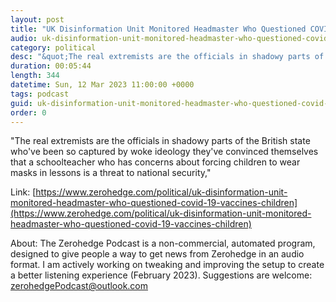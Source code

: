 ```yaml
---
layout: post
title: "UK Disinformation Unit Monitored Headmaster Who Questioned COVID-19 Vaccines For Children"
audio: uk-disinformation-unit-monitored-headmaster-who-questioned-covid-19-vaccines-children-0
category: political
desc: "&quot;The real extremists are the officials in shadowy parts of the British state who've been so captured by woke ideology they've convinced themselves that a schoolteacher who has concerns about forcing children to wear masks in lessons is a threat to national security,&quot;"
duration: 00:05:44
length: 344
datetime: Sun, 12 Mar 2023 11:00:00 +0000
tags: podcast
guid: uk-disinformation-unit-monitored-headmaster-who-questioned-covid-19-vaccines-children-0
order: 0
---
```

&quot;The real extremists are the officials in shadowy parts of the British state who've been so captured by woke ideology they've convinced themselves that a schoolteacher who has concerns about forcing children to wear masks in lessons is a threat to national security,&quot;

Link: [https://www.zerohedge.com/political/uk-disinformation-unit-monitored-headmaster-who-questioned-covid-19-vaccines-children](https://www.zerohedge.com/political/uk-disinformation-unit-monitored-headmaster-who-questioned-covid-19-vaccines-children)

About: The Zerohedge Podcast is a non-commercial, automated program, designed to give people a way to get news from Zerohedge in an audio format.  I am actively working on tweaking and improving the setup to create a better listening experience (February 2023).  Suggestions are welcome: [zerohedgePodcast@outlook.com](mailto:zerohedgePodcast@outlook.com)